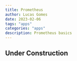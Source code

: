```yaml
---
title: Prometheus
author: Lucas Gomes
date: 2023-02-06
tags: "apps"
categories: "apps"
description: Prometheus basics
---
```



## Under Construction

